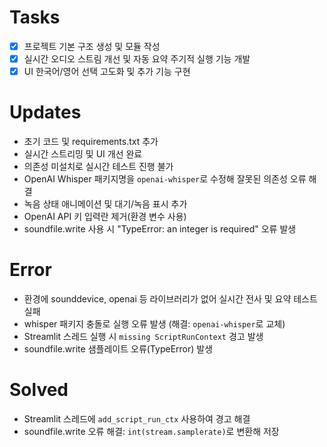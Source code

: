 # Tasks
- [x] 프로젝트 기본 구조 생성 및 모듈 작성
- [x] 실시간 오디오 스트림 개선 및 자동 요약 주기적 실행 기능 개발
- [x] UI 한국어/영어 선택 고도화 및 추가 기능 구현

# Updates
- 초기 코드 및 requirements.txt 추가
- 실시간 스트리밍 및 UI 개선 완료
- 의존성 미설치로 실시간 테스트 진행 불가
- OpenAI Whisper 패키지명을 `openai-whisper`로 수정해 잘못된 의존성 오류 해결
- 녹음 상태 애니메이션 및 대기/녹음 표시 추가
- OpenAI API 키 입력란 제거(환경 변수 사용)
- soundfile.write 사용 시 "TypeError: an integer is required" 오류 발생

# Error
- 환경에 sounddevice, openai 등 라이브러리가 없어 실시간 전사 및 요약 테스트 실패
- whisper 패키지 충돌로 실행 오류 발생 (해결: `openai-whisper`로 교체)
- Streamlit 스레드 실행 시 `missing ScriptRunContext` 경고 발생
- soundfile.write 샘플레이트 오류(TypeError) 발생

# Solved
- Streamlit 스레드에 `add_script_run_ctx` 사용하여 경고 해결
- soundfile.write 오류 해결: `int(stream.samplerate)`로 변환해 저장

